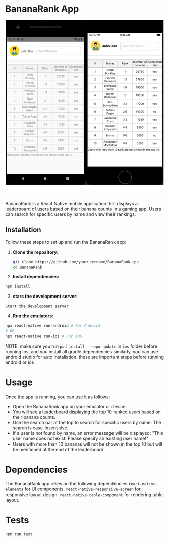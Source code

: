 # BananaRank App

<div style="display:flex; width:500px; margin: 0 auto; margin-bottom:50px">
<img src="./resources/android.jpg" width="250px"/>
<img src="./resources/iphone.jpg" width="250px" /><br />
</div>
BananaRank is a React Native mobile application that displays a leaderboard of users based on their banana counts in a gaming app. Users can search for specific users by name and view their rankings.

## Installation

Follow these steps to set up and run the BananaRank app:

1. **Clone the repository:**

   ```bash
   git clone https://github.com/yourusername/BananaRank.git
   cd BananaRank
   ```

2. **Install dependencies:**

```bash
npm install
```

3. **stars the development server:**

```bash
Start the development server
```

4. **Run the emulators:**

```bash
npx react-native run-android # For Android
# OR
npx react-native run-ios # For iOS

```

NOTE: make sure you run `pod install --repo-update` in `ios` folder before running ios, 
and you install all gradle dependencies similarly, you can use android studio for auto installation. 
these are important steps before running android or ios

# Usage

Once the app is running, you can use it as follows:

- Open the BananaRank app on your emulator or device.
- You will see a leaderboard displaying the top 10 ranked users based on their banana counts.
- Use the search bar at the top to search for specific users by name. The search is case-insensitive.
- If a user is not found by name, an error message will be displayed: "This user name does not exist! Please specify an existing user name!"
- Users with more than 10 bananas will not be shown in the top 10 but will be mentioned at the end of the leaderboard.

# Dependencies

The BananaRank app relies on the following dependencies
`react-native-elements` for UI components.
`react-native-responsive-screen` for responsive layout design.
`react-native-table-component` for rendering table layout.

# Tests

```bash
npm run test
```
